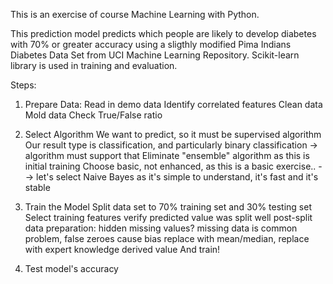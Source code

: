 This is an exercise of course Machine Learning with Python.

This prediction model predicts which people are likely to develop diabetes with 70% or greater accuracy using a sligthly modified Pima Indians Diabetes Data Set from UCI Machine Learning Repository. Scikit-learn library is used in training and evaluation.

Steps:

1) Prepare Data:
  Read in demo data
  Identify correlated features
  Clean data
  Mold data
  Check True/False ratio
  
2) Select Algorithm
  We want to predict, so it must be supervised algorithm
  Our result type is classification, and particularly binary classification -> algorithm must support that
  Eliminate "ensemble" algorithm as this is initial training
  Choose basic, not enhanced, as this is a basic exercise..
  --> let's select Naive Bayes as it's simple to understand, it's fast and it's stable
  
3) Train the Model
  Split data set to 70% training set and 30% testing set
  Select training features
  verify predicted value was split well
  post-split data preparation:
    hidden missing values? missing data is common problem, false zeroes cause bias
    replace with mean/median, replace with expert knowledge derived value
 And train!
  
4) Test model's accuracy
  
    
